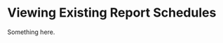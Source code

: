 [title]: # (Viewing Existing Report Schedules)
[tags]: # (XXX)
[priority]: # (3352)
# Viewing Existing Report Schedules
Something here.
